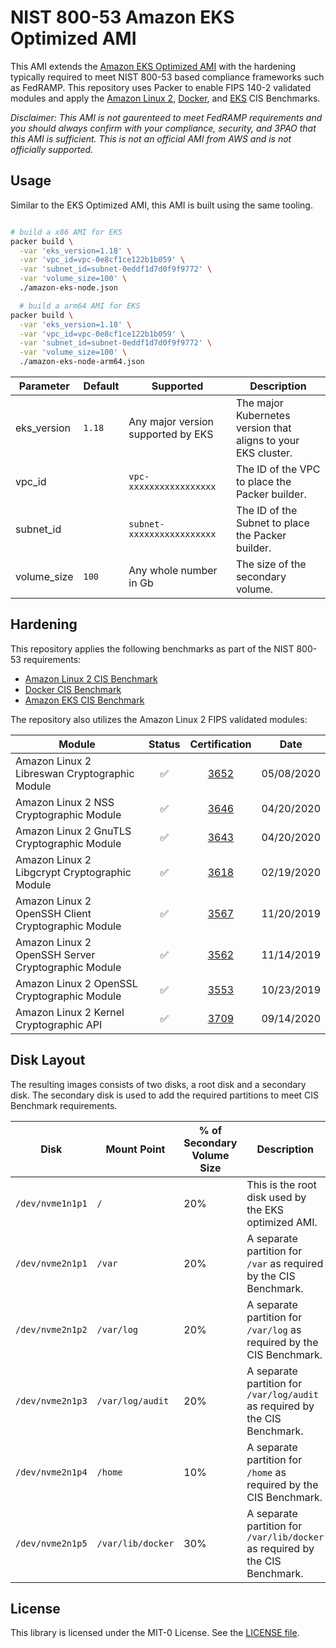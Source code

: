 # NIST 800-53 Amazon EKS Optimized AMI

This AMI extends the [Amazon EKS Optimized AMI](https://github.com/awslabs/amazon-eks-ami) with the hardening typically required to meet NIST 800-53 based compliance frameworks such as FedRAMP. This repository uses Packer to enable FIPS 140-2 validated modules and apply the [Amazon Linux 2](https://www.cisecurity.org/benchmark/amazon_linux/), [Docker](https://www.cisecurity.org/benchmark/docker/), and [EKS](https://aws.amazon.com/about-aws/whats-new/2020/07/announcing-cis-benchmark-for-amazon-eks/) CIS Benchmarks.

*Disclaimer: This AMI is not gaurenteed to meet FedRAMP requirements and you should always confirm with your compliance, security, and 3PAO that this AMI is sufficient. This is not an official AMI from AWS and is not officially supported.*

## Usage

Similar to the EKS Optimized AMI, this AMI is built using the same tooling.

```bash

# build a x86 AMI for EKS
packer build \
  -var 'eks_version=1.18' \
  -var 'vpc_id=vpc-0e8cf1ce122b1b059' \
  -var 'subnet_id=subnet-0eddf1d7d0f9f9772' \
  -var 'volume_size=100' \
  ./amazon-eks-node.json

  # build a arm64 AMI for EKS
packer build \
  -var 'eks_version=1.18' \
  -var 'vpc_id=vpc-0e8cf1ce122b1b059' \
  -var 'subnet_id=subnet-0eddf1d7d0f9f9772' \
  -var 'volume_size=100' \
  ./amazon-eks-node-arm64.json
```

| Parameter | Default | Supported | Description |
|-----------|---------|-----------|-------------|
| eks_version | `1.18` | Any major version supported by EKS | The major Kubernetes version that aligns to your EKS cluster. |
| vpc_id | | `vpc-xxxxxxxxxxxxxxxxx` | The ID of the VPC to place the Packer builder. |
| subnet_id | | `subnet-xxxxxxxxxxxxxxxxx` | The ID of the Subnet to place the Packer builder. |
| volume_size | `100` | Any whole number in Gb | The size of the secondary volume. |

## Hardening

This repository applies the following benchmarks as part of the NIST 800-53 requirements:

- [Amazon Linux 2 CIS Benchmark](https://www.cisecurity.org/benchmark/amazon_linux/)
- [Docker CIS Benchmark](https://www.cisecurity.org/benchmark/docker/)
- [Amazon EKS CIS Benchmark](https://aws.amazon.com/about-aws/whats-new/2020/07/announcing-cis-benchmark-for-amazon-eks/)

The repository also utilizes the Amazon Linux 2 FIPS validated modules:

| Module | Status | Certification | Date |
|--------|:---:|:-----:|:---:|
| Amazon Linux 2 Libreswan Cryptographic Module | :white_check_mark: | [3652](https://csrc.nist.gov/projects/cryptographic-module-validation-program/certificate/3652) | 05/08/2020 |
| Amazon Linux 2 NSS Cryptographic Module | :white_check_mark: | [3646](https://csrc.nist.gov/projects/cryptographic-module-validation-program/certificate/3646) | 04/20/2020 |
| Amazon Linux 2 GnuTLS Cryptographic Module | :white_check_mark: | [3643](https://csrc.nist.gov/projects/cryptographic-module-validation-program/certificate/3643) | 04/20/2020 |
| Amazon Linux 2 Libgcrypt Cryptographic Module | :white_check_mark: | [3618](https://csrc.nist.gov/projects/cryptographic-module-validation-program/certificate/3618) | 02/19/2020 |
| Amazon Linux 2 OpenSSH Client Cryptographic Module | :white_check_mark: | [3567](https://csrc.nist.gov/projects/cryptographic-module-validation-program/certificate/3567) | 11/20/2019 |
| Amazon Linux 2 OpenSSH Server Cryptographic Module | :white_check_mark: | [3562](https://csrc.nist.gov/projects/cryptographic-module-validation-program/certificate/3562) | 11/14/2019 |
| Amazon Linux 2 OpenSSL Cryptographic Module | :white_check_mark: | [3553](https://csrc.nist.gov/projects/cryptographic-module-validation-program/certificate/3553) | 10/23/2019 |
| Amazon Linux 2 Kernel Cryptographic API | :white_check_mark: | [3709](https://csrc.nist.gov/projects/cryptographic-module-validation-program/certificate/3709) | 09/14/2020  |

## Disk Layout

The resulting images consists of two disks, a root disk and a secondary disk. The secondary disk is used to add the required partitions to meet CIS Benchmark requirements.

| Disk | Mount Point | % of Secondary Volume Size | Description |
|------|-------------|----------------------------|-------------|
| `/dev/nvme1n1p1` |`/` | 20% | This is the root disk used by the EKS optimized AMI. |
| `/dev/nvme2n1p1` | `/var` | 20% | A separate partition for `/var` as required by the CIS Benchmark. |
| `/dev/nvme2n1p2` | `/var/log` | 20% | A separate partition for `/var/log` as required by the CIS Benchmark. |
| `/dev/nvme2n1p3` | `/var/log/audit` | 20% | A separate partition for `/var/log/audit` as required by the CIS Benchmark. |
| `/dev/nvme2n1p4` | `/home` | 10% | A separate partition for `/home` as required by the CIS Benchmark. |
| `/dev/nvme2n1p5` | `/var/lib/docker` | 30% | A separate partition for `/var/lib/docker` as required by the CIS Benchmark. |

## License

This library is licensed under the MIT-0 License. See the [LICENSE file](./LICENSE).
